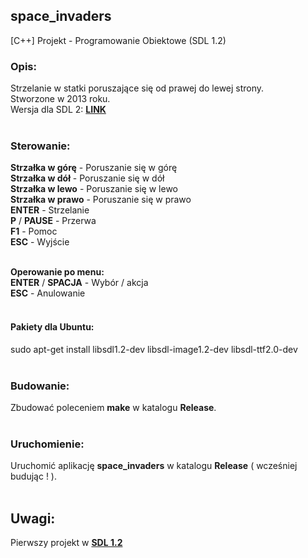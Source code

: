 ## space_invaders
[C++] Projekt - Programowanie Obiektowe (SDL 1.2)
</br>

### Opis:

Strzelanie w statki poruszające się od prawej do lewej strony.
</br>
Stworzone w 2013 roku.
</br>
Wersja dla SDL 2: **[LINK](https://github.com/kaczla/space_invaders_2)**
</br>
</br>

### Sterowanie:

**Strzałka w górę** - Poruszanie się w górę
</br>
**Strzałka w dół** - Poruszanie się w dół
</br>
**Strzałka w lewo** - Poruszanie się w lewo
</br>
**Strzałka w prawo** - Poruszanie się w prawo
</br>
**ENTER** - Strzelanie
</br>
**P** / **PAUSE** - Przerwa
</br>
**F1** - Pomoc
</br>
**ESC** - Wyjście
</br>
</br>

**Operowanie po menu:**
</br>
**ENTER** / **SPACJA** - Wybór / akcja
</br>
**ESC** - Anulowanie
</br>
</br>

#### Pakiety dla Ubuntu:

sudo apt-get install libsdl1.2-dev libsdl-image1.2-dev libsdl-ttf2.0-dev
</br>
</br>

### Budowanie:

Zbudować poleceniem **make** w katalogu **Release**.
</br>
</br>

### Uruchomienie:

Uruchomić aplikację **space_invaders** w katalogu **Release** ( wcześniej budując ! ).
</br>
</br>

## Uwagi:

Pierwszy projekt w **[SDL 1.2](https://www.libsdl.org)**
</br>
</br>
